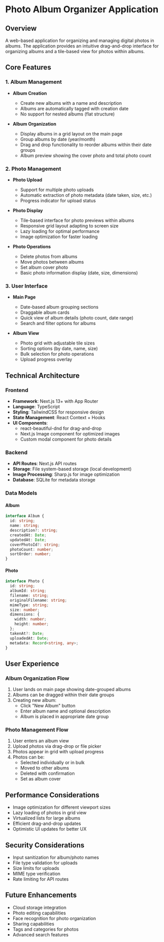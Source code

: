 # Photo Album Organizer Application

## Overview

A web-based application for organizing and managing digital photos in albums. The application provides an intuitive drag-and-drop interface for organizing albums and a tile-based view for photos within albums.

## Core Features

### 1. Album Management

- **Album Creation**
  - Create new albums with a name and description
  - Albums are automatically tagged with creation date
  - No support for nested albums (flat structure)

- **Album Organization**
  - Display albums in a grid layout on the main page
  - Group albums by date (year/month)
  - Drag and drop functionality to reorder albums within their date groups
  - Album preview showing the cover photo and total photo count

### 2. Photo Management

- **Photo Upload**
  - Support for multiple photo uploads
  - Automatic extraction of photo metadata (date taken, size, etc.)
  - Progress indicator for upload status

- **Photo Display**
  - Tile-based interface for photo previews within albums
  - Responsive grid layout adapting to screen size
  - Lazy loading for optimal performance
  - Image optimization for faster loading

- **Photo Operations**
  - Delete photos from albums
  - Move photos between albums
  - Set album cover photo
  - Basic photo information display (date, size, dimensions)

### 3. User Interface

- **Main Page**
  - Date-based album grouping sections
  - Draggable album cards
  - Quick view of album details (photo count, date range)
  - Search and filter options for albums

- **Album View**
  - Photo grid with adjustable tile sizes
  - Sorting options (by date, name, size)
  - Bulk selection for photo operations
  - Upload progress overlay

## Technical Architecture

### Frontend

- **Framework**: Next.js 13+ with App Router
- **Language**: TypeScript
- **Styling**: TailwindCSS for responsive design
- **State Management**: React Context + Hooks
- **UI Components**:
  - react-beautiful-dnd for drag-and-drop
  - Next.js Image component for optimized images
  - Custom modal component for photo details

### Backend

- **API Routes**: Next.js API routes
- **Storage**: File system-based storage (local development)
- **Image Processing**: Sharp.js for image optimization
- **Database**: SQLite for metadata storage

### Data Models

#### Album

```typescript
interface Album {
  id: string;
  name: string;
  description?: string;
  createdAt: Date;
  updatedAt: Date;
  coverPhotoId?: string;
  photoCount: number;
  sortOrder: number;
}
```

#### Photo

```typescript
interface Photo {
  id: string;
  albumId: string;
  filename: string;
  originalFilename: string;
  mimeType: string;
  size: number;
  dimensions: {
    width: number;
    height: number;
  };
  takenAt?: Date;
  uploadedAt: Date;
  metadata: Record<string, any>;
}
```

## User Experience

### Album Organization Flow

1. User lands on main page showing date-grouped albums
2. Albums can be dragged within their date groups
3. Creating new album:
   - Click "New Album" button
   - Enter album name and optional description
   - Album is placed in appropriate date group

### Photo Management Flow

1. User enters an album view
2. Upload photos via drag-drop or file picker
3. Photos appear in grid with upload progress
4. Photos can be:
   - Selected individually or in bulk
   - Moved to other albums
   - Deleted with confirmation
   - Set as album cover

## Performance Considerations

- Image optimization for different viewport sizes
- Lazy loading of photos in grid view
- Virtualized lists for large albums
- Efficient drag-and-drop updates
- Optimistic UI updates for better UX

## Security Considerations

- Input sanitization for album/photo names
- File type validation for uploads
- Size limits for uploads
- MIME type verification
- Rate limiting for API routes

## Future Enhancements

- Cloud storage integration
- Photo editing capabilities
- Face recognition for photo organization
- Sharing capabilities
- Tags and categories for photos
- Advanced search features
